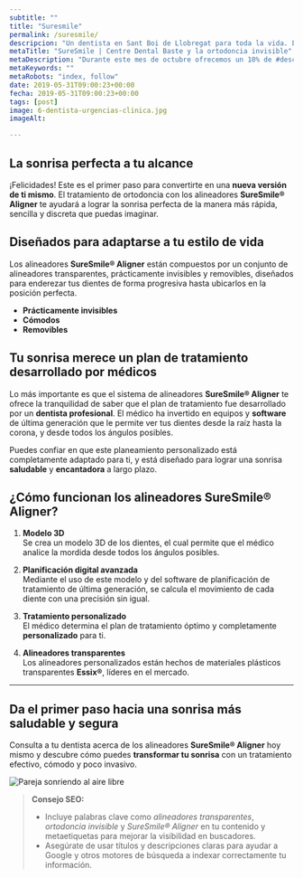 ```yaml
---
subtitle: ""
title: "Suresmile"
permalink: /suresmile/
descripcion: "Un dentista en Sant Boi de Llobregat para toda la vida. En Centre Dental Basté queremos brindarle nuestra experiencia al servicio de nuestros pacientes."
metaTitle: "SureSmile | Centre Dental Baste y la ortodoncia invisible"
metaDescription: "Durante este mes de octubre ofrecemos un 10% de #descuento en todos nuestros tratamientos de #ortodoncia 🤩. ¡La primera visita es gratuíta!" 
metaKeywords: ""
metaRobots: "index, follow"
date: 2019-05-31T09:00:23+00:00
fecha: 2019-05-31T09:00:23+00:00
tags: [post]
image: 6-dentista-urgencias-clinica.jpg
imageAlt: 

---
```



## La sonrisa perfecta a tu alcance  
¡Felicidades! Este es el primer paso para convertirte en una **nueva versión de ti mismo**. El tratamiento de ortodoncia con los alineadores **SureSmile® Aligner** te ayudará a lograr la sonrisa perfecta de la manera más rápida, sencilla y discreta que puedas imaginar.



## Diseñados para adaptarse a tu estilo de vida  
Los alineadores **SureSmile® Aligner** están compuestos por un conjunto de alineadores transparentes, prácticamente invisibles y removibles, diseñados para enderezar tus dientes de forma progresiva hasta ubicarlos en la posición perfecta.

- **Prácticamente invisibles**  
- **Cómodos**  
- **Removibles**  


## Tu sonrisa merece un plan de tratamiento desarrollado por médicos  
Lo más importante es que el sistema de alineadores **SureSmile® Aligner** te ofrece la tranquilidad de saber que el plan de tratamiento fue desarrollado por un **dentista profesional**. El médico ha invertido en equipos y **software** de última generación que le permite ver tus dientes desde la raíz hasta la corona, y desde todos los ángulos posibles.

Puedes confiar en que este planeamiento personalizado está completamente adaptado para ti, y está diseñado para lograr una sonrisa **saludable** y **encantadora** a largo plazo.



## ¿Cómo funcionan los alineadores SureSmile® Aligner?

1. **Modelo 3D**  
   Se crea un modelo 3D de los dientes, el cual permite que el médico analice la mordida desde todos los ángulos posibles.

2. **Planificación digital avanzada**  
   Mediante el uso de este modelo y del software de planificación de tratamiento de última generación, se calcula el movimiento de cada diente con una precisión sin igual.

3. **Tratamiento personalizado**  
   El médico determina el plan de tratamiento óptimo y completamente **personalizado** para ti.

4. **Alineadores transparentes**  
   Los alineadores personalizados están hechos de materiales plásticos transparentes **Essix®**, líderes en el mercado.

---

## Da el primer paso hacia una sonrisa más saludable y segura  
Consulta a tu dentista acerca de los alineadores **SureSmile® Aligner** hoy mismo y descubre cómo puedes **transformar tu sonrisa** con un tratamiento efectivo, cómodo y poco invasivo.

![Pareja sonriendo al aire libre](/assets/static/images/blog/blog-inner/Folleto-Alineadores-SureSmile-Paciente-2-1536x1125.png "Ortodoncia invisible para una sonrisa perfecta")

> **Consejo SEO:**  
> - Incluye palabras clave como *alineadores transparentes*, *ortodoncia invisible* y *SureSmile® Aligner* en tu contenido y metaetiquetas para mejorar la visibilidad en buscadores.  
> - Asegúrate de usar títulos y descripciones claras para ayudar a Google y otros motores de búsqueda a indexar correctamente tu información.